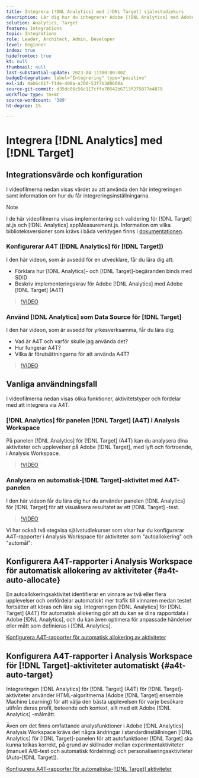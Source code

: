 ```yaml
---
title: Integrera [!DNL Analytics] med [!DNL Target] självstudiekurs
description: Lär dig hur du integrerar Adobe [!DNL Analytics] med Adobe [!DNL Target].
solution: Analytics, Target
feature: Integrations
topic: Integrations
role: Leader, Architect, Admin, Developer
level: Beginner
index: true
hidefromtoc: true
kt: null
thumbnail: null
last-substantial-update: 2023-04-11T00:00:00Z
badgeIntegration: label="Integrering" type="positive"
exl-id: 4ab6c61f-f14e-408a-a700-53f7b3d0600a
source-git-commit: d35dc06c56c117cffe70542b6713f275877e4879
workflow-type: tm+mt
source-wordcount: '389'
ht-degree: 1%

---
```


# Integrera [!DNL Analytics] med [!DNL Target]


## Integrationsvärde och konfiguration

I videofilmerna nedan visas värdet av att använda den här integreringen samt information om hur du får integreringsinställningarna.

>[!NOTE]
>
>I de här videofilmerna visas implementering och validering för [!DNL Target] at.js och [!DNL Analytics] appMeasurement.js. Information om vilka biblioteksversioner som krävs i båda verktygen finns i [dokumentationen](https://experienceleague.adobe.com/docs/target/using/integrate/a4t/a4timplementation.html?lang=sv-SE).

### Konfigurerar A4T ([!DNL Analytics] för [!DNL Target])

I den här videon, som är avsedd för en utvecklare, får du lära dig att:

* Förklara hur [!DNL Analytics]- och [!DNL Target]-begäranden binds med SDID
* Beskriv implementeringskrav för Adobe [!DNL Analytics] med Adobe [!DNL Target] (A4T)

>[!VIDEO](https://video.tv.adobe.com/v/35146/?quality=12&learn=on)

### Använd [!DNL Analytics] som Data Source för [!DNL Target]

I den här videon, som är avsedd för yrkesverksamma, får du lära dig:

* Vad är A4T och varför skulle jag använda det?
* Hur fungerar A4T?
* Vilka är förutsättningarna för att använda A4T?

>[!VIDEO](https://video.tv.adobe.com/v/17384/?quality=12&learn=on)


## Vanliga användningsfall

I videofilmerna nedan visas olika funktioner, aktivitetstyper och fördelar med att integrera via A4T.

### [!DNL Analytics] för panelen [!DNL Target] (A4T) i Analysis Workspace

På panelen [!DNL Analytics] för [!DNL Target] (A4T) kan du analysera dina aktiviteter och upplevelser på Adobe [!DNL Target], med lyft och förtroende, i Analysis Workspace.

>[!VIDEO](https://video.tv.adobe.com/v/37247/?quality=12&learn=on)

### Analysera en automatisk-[!DNL Target]-aktivitet med A4T-panelen

I den här videon får du lära dig hur du använder panelen [!DNL Analytics] för [!DNL Target] för att visualisera resultatet av ett [!DNL Target] -test.

>[!VIDEO](https://video.tv.adobe.com/v/333270/?quality=12&learn=on)

Vi har också två stegvisa självstudiekurser som visar hur du konfigurerar A4T-rapporter i Analysis Workspace för aktiviteter som &quot;autoallokering&quot; och &quot;automål&quot;:

## Konfigurera A4T-rapporter i Analysis Workspace för automatisk allokering av aktiviteter {#a4t-auto-allocate}

En autoallokeringsaktivitet identifierar en vinnare av två eller flera upplevelser och omfördelar automatiskt mer trafik till vinnaren medan testet fortsätter att köras och lära sig. Integreringen [!DNL Analytics] för [!DNL Target] (A4T) för automatisk allokering gör att du kan se dina rapportdata i Adobe [!DNL Analytics], och du kan även optimera för anpassade händelser eller mått som definieras i [!DNL Analytics].

<a href="https://experienceleague.adobe.com/docs/target-learn/tutorials/integrations/set-up-a4t-reports-in-analysis-workspace-for-auto-allocate-activities.html?lang=sv-SE" class="spectrum-Button spectrum-Button--primary spectrum-Button--sizeM" target="_blank">
  <span class="spectrum-Button-label has-no-wrap has-text-weight-bold"> Konfigurera A4T-rapporter för automatisk allokering av aktiviteter </span>
</a>

## Konfigurera A4T-rapporter i Analysis Workspace för [!DNL Target]-aktiviteter automatiskt {#a4t-auto-target}

Integreringen [!DNL Analytics] för [!DNL Target] (A4T) för [!DNL Target]-aktiviteter använder HTML-algoritmerna (Adobe [!DNL Target] ensemble Machine Learning) för att välja den bästa upplevelsen för varje besökare utifrån deras profil, beteende och kontext, allt med ett Adobe [!DNL Analytics] -målmått.

Även om det finns omfattande analysfunktioner i Adobe [!DNL Analytics] Analysis Workspace krävs det några ändringar i standardinställningen [!DNL Analytics] för [!DNL Target]-panelen för att autofunktioner [!DNL Target] ska kunna tolkas korrekt, på grund av skillnader mellan experimentaktiviteter (manuell A/B-test och automatisk fördelning) och personaliseringsaktiviteter (Auto-[!DNL Target]).

<a href="https://experienceleague.adobe.com/docs/target-learn/tutorials/integrations/set-up-a4t-reports-in-analysis-workspace-for-auto-target-activities.html?lang=sv-SE" class="spectrum-Button spectrum-Button--primary spectrum-Button--sizeM" target="_blank">
  <span class="spectrum-Button-label has-no-wrap has-text-weight-bold"> Konfigurera A4T-rapporter för automatiska-[!DNL Target] aktiviteter </span>
</a>
